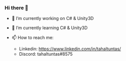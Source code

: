 ### Hi there 👋

- 🔭 I’m currently working on C# & Unity3D
- 🌱 I’m currently learning C# & Unity3D 
- 📫 How to reach me:

    * Linkedin: https://www.linkedin.com/in/tahaltuntas/
     * Discord: tahaltuntas#8575

 



